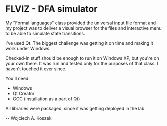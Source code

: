 FLVIZ - DFA simulator
=============================================================

My "Formal languages" class provided the universal input file
format and my project was to deliver a visual browser for the
files and interactive menu to be able to simulate state
transitions.

I've used Qt. The biggest challenge was getting it on time and
making it work under Windows.

Checked-in stuff should be enough to run it on Windows XP, but
you're on your own there. It was run and tested only for the
purposes of that class. I haven't touched it ever since.

You'll need:
- Windows
- Qt Creator
- GCC (installation as a part of Qt)

All libraries were packaged, since it was getting deployed in
the lab.

-- Wojciech A. Koszek
